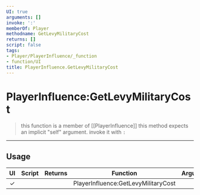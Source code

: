 ```yaml
---
UI: true
arguments: []
invoke: ':'
memberOf: Player
methodname: GetLevyMilitaryCost
returns: []
script: false
tags:
- Player/PlayerInfluence/_function
- function/UI
title: PlayerInfluence.GetLevyMilitaryCost
---
```

# PlayerInfluence:GetLevyMilitaryCost
> this function is a member of [[PlayerInfluence]]
> this method expects an implicit "self" argument. invoke it with `:`
-----
## Usage
|  UI | Script | Returns | Function | Arguments |
|:---:|:------:|-------:|:--------:|:---------|
|✓| ||PlayerInfluence:GetLevyMilitaryCost||

